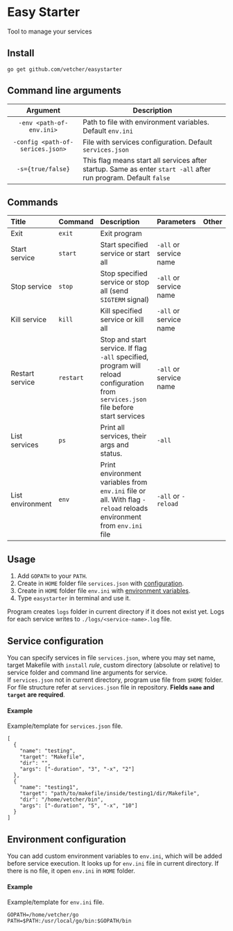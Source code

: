 # Easy Starter
Tool to manage your services

## Install
```
go get github.com/vetcher/easystarter
```

## Command line arguments
|Argument                         |Description                                                                                                     |
|:-------------------------------:|----------------------------------------------------------------------------------------------------------------|
|`-env <path-of-env.ini>`         | Path to file with environment variables. Default `env.ini`                                                     |
|`-config <path-of-serices.json>` | File with services configuration. Default `services.json`                                                      |
|`-s={true/false}`                | This flag means start all services after startup. Same as enter `start -all` after run program. Default `false`|

## Commands

| Title              | Command   | Description                                                                                                                            | Parameters             | Other |
|:-------------------|:----------|:---------------------------------------------------------------------------------------------------------------------------------------|:-----------------------|-------|
| Exit               | `exit`    | Exit program                                                                                                                           |                        |       |
| Start service      | `start`   | Start specified service or start all                                                                                                   | `-all` or service name |       |
| Stop service       | `stop`    | Stop specified service or stop all (send `SIGTERM` signal)                                                                             | `-all` or service name |       |
| Kill service       | `kill`    | Kill specified service or kill all                                                                                                     | `-all` or service name |       |
| Restart service    | `restart` | Stop and start service.  If flag `-all` specified, program will reload configuration from `services.json` file before start services   | `-all` or service name |       |
| List services      | `ps`      | Print all services, their args and status.                                                                                             | `-all`                 |       |
| List environment   | `env`     | Print environment variables from `env.ini` file or all. With flag `-reload` reloads environment from `env.ini` file                    | `-all` or `-reload`    |       |

## Usage
1. Add `GOPATH` to your `PATH`.
2. Create in `HOME` folder file `services.json` with [configuration](#service-configuration).
3. Create in `HOME` folder file `env.ini` with [environment variables](#environment-configuration).
4. Type `easystarter` in terminal and use it.

Program creates `logs` folder in current directory if it does not exist yet.
Logs for each service writes to `./logs/<service-name>.log` file.

## Service configuration
You can specify services in file `services.json`, where you may set name, target Makefile with `install` _rule_, custom directory (absolute or relative) to service folder and command line arguments for service.    
If `services.json` not in current directory, program use file from `$HOME` folder.    
For file structure refer at `services.json` file in repository. __Fields `name` and `target` are required__.

#### Example
Example/template for `services.json` file.
```
[
  {
    "name": "testing",
    "target": "Makefile",
    "dir": "",
    "args": ["-duration", "3", "-x", "2"]
  },
  {
    "name": "testing1",
    "target": "path/to/makefile/inside/testing1/dir/Makefile",
    "dir": "/home/vetcher/bin",
    "args": ["-duration", "5", "-x", "10"]
  }
]
```

## Environment configuration
You can add custom environment variables to `env.ini`, which will be added before service execution.
It looks up for `env.ini` file in current directory. If there is no file, it open `env.ini` in `HOME` folder.

#### Example
Example/template for `env.ini` file.
```
GOPATH=/home/vetcher/go
PATH=$PATH:/usr/local/go/bin:$GOPATH/bin
```